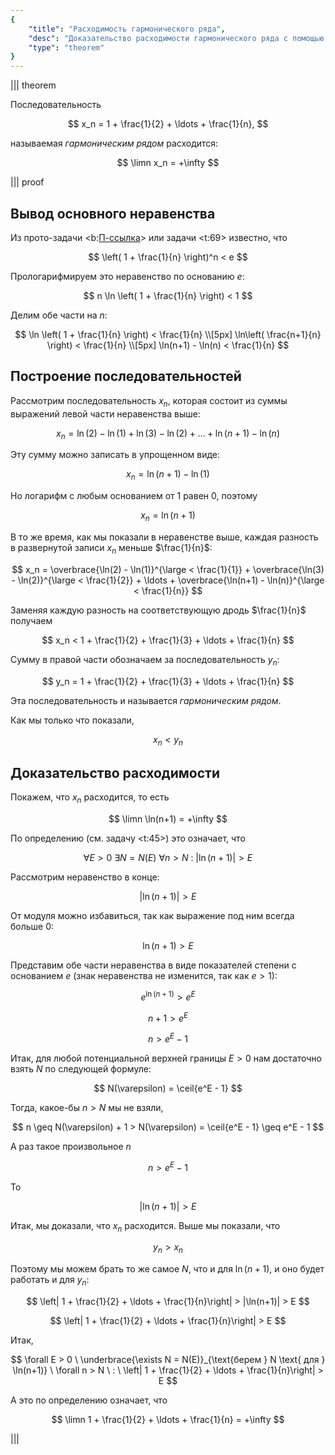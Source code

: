 ```yaml
---
{
    "title": "Расходимость гармонического ряда",
    "desc": "Доказательство расходимости гармонического ряда с помощью второго замечательного предела.",
    "type": "theorem"
}
---
```


||| theorem

Последовательность

$$ x_n = 1 + \frac{1}{2} + \ldots + \frac{1}{n}, $$

называемая *гармоническим рядом* расходится:

$$ \limn x_n = +\infty $$

||| proof

## Вывод основного неравенства

Из прото-задачи <b:[П-ссылка](advanced/proto/sequence-lim/second-wonderful)> или задачи <t:69> известно, что

$$ \left( 1 + \frac{1}{n} \right)^n < e $$

Прологарифмируем это неравенство по основанию $e$:

$$ n \ln \left( 1 + \frac{1}{n} \right) < 1 $$

Делим обе части на $n$:

$$
    \ln \left( 1 + \frac{1}{n} \right) < \frac{1}{n}
    \\[5px]
    \ln\left( \frac{n+1}{n} \right) < \frac{1}{n}
    \\[5px]
    \ln(n+1) - \ln(n) < \frac{1}{n}
$$

## Построение последовательностей

Рассмотрим последовательность $x_n$, которая состоит из суммы выражений левой части неравенства выше:

$$ x_n = \ln(2) - \ln(1) + \ln(3) - \ln(2) + \ldots + \ln(n+1) - \ln(n) $$

Эту сумму можно записать в упрощенном виде:

$$ x_n = \ln(n+1) - \ln(1) $$

Но логарифм с любым основанием от $1$ равен $0$, поэтому

$$ x_n = \ln(n+1) $$

В то же время, как мы показали в неравенстве выше, каждая разность в развернутой записи $x_n$ меньше $\frac{1}{n}$:

$$ x_n = \overbrace{\ln(2) - \ln(1)}^{\large < \frac{1}{1}} + \overbrace{\ln(3) - \ln(2)}^{\large < \frac{1}{2}} + \ldots + \overbrace{\ln(n+1) - \ln(n)}^{\large < \frac{1}{n}} $$

Заменяя каждую разность на соответствующую дродь $\frac{1}{n}$ получаем

$$ x_n < 1 + \frac{1}{2} + \frac{1}{3} + \ldots + \frac{1}{n} $$

Сумму в правой части обозначаем за последовательность $y_n$:

$$ y_n = 1 + \frac{1}{2} + \frac{1}{3} + \ldots + \frac{1}{n} $$

Эта последовательность и называется *гармоническим рядом*.

Как мы только что показали,

$$ x_n < y_n $$

## Доказательство расходимости

Покажем, что $x_n$ расходится, то есть

$$ \limn \ln(n+1) = +\infty $$

По определению (см. задачу <t:45>) это означает, что

$$ \forall E > 0 \ \exists N = N(E) \ \forall n > N \ : \ |\ln(n+1)| > E $$

Рассмотрим неравенство в конце:

$$ |\ln(n+1)| > E $$

От модуля можно избавиться, так как выражение под ним всегда больше $0$:

$$ \ln(n+1) > E $$

Представим обе части неравенства в виде показателей степени с основанием $e$ (знак неравенства не изменится, так как $e>1$):

$$ e^{\ln(n+1)} > e^E $$

$$ n+1 > e^E $$

$$ n > e^E - 1 $$

Итак, для любой потенциальной верхней границы $E>0$ нам достаточно взять $N$ по следующей формуле:

$$ N(\varepsilon) = \ceil{e^E - 1} $$

Тогда, какое-бы $n>N$ мы не взяли,

$$ n \geq N(\varepsilon) + 1 > N(\varepsilon) = \ceil{e^E - 1} \geq e^E - 1 $$

А раз такое произвольное $n$

$$ n > e^E - 1 $$

То

$$ |\ln(n+1)| > E $$

Итак, мы доказали, что $x_n$ расходится. Выше мы показали, что

$$ y_n > x_n $$

Поэтому мы можем брать то же самое $N$, что и для $\ln(n+1)$, и оно будет работать и для $y_n$:

$$ \left| 1 + \frac{1}{2} + \ldots + \frac{1}{n}\right| > |\ln(n+1)| > E $$

$$ \left| 1 + \frac{1}{2} + \ldots + \frac{1}{n}\right| > E $$

Итак,

$$ \forall E > 0 \ \underbrace{\exists N = N(E)}_{\text{берем } N \text{ для } \ln(n+1)} \ \forall n > N \ : \ \left| 1 + \frac{1}{2} + \ldots + \frac{1}{n}\right| > E $$

А это по определению означает, что

$$ \limn 1 + \frac{1}{2} + \ldots + \frac{1}{n} = +\infty $$

|||